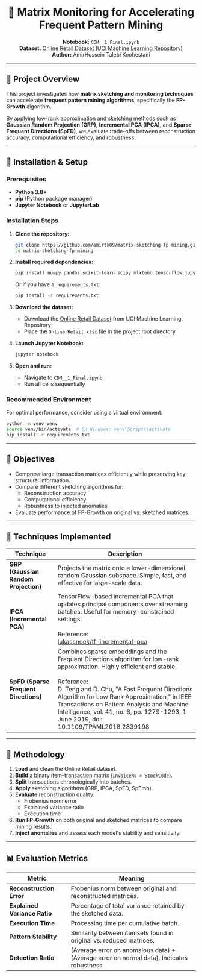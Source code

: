 <div align="center">

# 🧩 Matrix Monitoring for Accelerating Frequent Pattern Mining

**Notebook:** `CDM__1_Final.ipynb`  
**Dataset:** [Online Retail Dataset (UCI Machine Learning Repository)](https://archive.ics.uci.edu/dataset/352/online+retail)  
**Author:** AmirHossein Talebi Koohestani  

</div>

---

## 📖 Project Overview

This project investigates how **matrix sketching and monitoring techniques** can accelerate **frequent pattern mining algorithms**, specifically the **FP-Growth** algorithm.  

By applying low-rank approximation and sketching methods such as **Gaussian Random Projection (GRP)**, **Incremental PCA (IPCA)**, and **Sparse Frequent Directions (SpFD)**, we evaluate trade-offs between reconstruction accuracy, computational efficiency, and robustness.

---

## 🚀 Installation & Setup

### Prerequisites

- **Python 3.8+**
- **pip** (Python package manager)
- **Jupyter Notebook** or **JupyterLab**

### Installation Steps

1. **Clone the repository:**
   ```bash
   git clone https://github.com/amirtk09/matrix-sketching-fp-mining.git
   cd matrix-sketching-fp-mining
   ```

2. **Install required dependencies:**
   ```bash
   pip install numpy pandas scikit-learn scipy mlxtend tensorflow jupyter
   ```

   Or if you have a `requirements.txt`:
   ```bash
   pip install -r requirements.txt
   ```

3. **Download the dataset:**
   - Download the [Online Retail Dataset](https://archive.ics.uci.edu/dataset/352/online+retail) from UCI Machine Learning Repository
   - Place the `Online Retail.xlsx` file in the project root directory

4. **Launch Jupyter Notebook:**
   ```bash
   jupyter notebook
   ```

5. **Open and run:**
   - Navigate to `CDM__1_Final.ipynb`
   - Run all cells sequentially

### Recommended Environment

For optimal performance, consider using a virtual environment:

```bash
python -m venv venv
source venv/bin/activate  # On Windows: venv\Scripts\activate
pip install -r requirements.txt
```

---

## 🎯 Objectives

- Compress large transaction matrices efficiently while preserving key structural information.  
- Compare different sketching algorithms for:
  - Reconstruction accuracy  
  - Computational efficiency  
  - Robustness to injected anomalies  
- Evaluate performance of FP-Growth on original vs. sketched matrices.

---

## 🧠 Techniques Implemented

| Technique | Description |
|------------|-------------|
| **GRP (Gaussian Random Projection)** | Projects the matrix onto a lower-dimensional random Gaussian subspace. Simple, fast, and effective for large-scale data. |
| **IPCA (Incremental PCA)** | TensorFlow-based incremental PCA that updates principal components over streaming batches. Useful for memory-constrained settings.<br><br>Reference: <br> [lukassnoek/tf-incremental-pca](https://github.com/lukassnoek/tf-incremental-pca) |
| **SpFD (Sparse Frequent Directions)** | Combines sparse embeddings and the Frequent Directions algorithm for low-rank approximation. Highly efficient and stable. <br><br>Reference: <br> D. Teng and D. Chu, "A Fast Frequent Directions Algorithm for Low Rank Approximation," in IEEE Transactions on Pattern Analysis and Machine Intelligence, vol. 41, no. 6, pp. 1279-1293, 1 June 2019, doi: 10.1109/TPAMI.2018.2839198|

---

## 🧩 Methodology

1. **Load** and clean the Online Retail dataset.  
2. **Build** a binary item–transaction matrix (`InvoiceNo × StockCode`).  
3. **Split** transactions chronologically into batches.  
4. **Apply** sketching algorithms (GRP, IPCA, SpFD, SpEmb).  
5. **Evaluate** reconstruction quality:
   - Frobenius norm error
   - Explained variance ratio
   - Execution time  
6. **Run FP-Growth** on both original and sketched matrices to compare mining results.  
7. **Inject anomalies** and assess each model's stability and sensitivity.

---

## 📊 Evaluation Metrics

| Metric | Meaning |
|---------|----------|
| **Reconstruction Error** | Frobenius norm between original and reconstructed matrices. |
| **Explained Variance Ratio** | Percentage of total variance retained by the sketched data. |
| **Execution Time** | Processing time per cumulative batch. |
| **Pattern Stability** | Similarity between itemsets found in original vs. reduced matrices. |
| **Detection Ratio** | (Average error on anomalous data) ÷ (Average error on normal data). Indicates robustness. |
